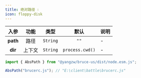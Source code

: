```yaml
---
title: 绝对路径 💧
icon: floppy-disk
---
```


入参|功能|类型|默认|说明
:-:|:-:|:-:|:-:|-
**path**|路径|`String`|`""`|-
**dir**|上下文|`String`|`process.cwd()`|-

```js
import { AbsPath } from "@yangzw/bruce-us/dist/node.esm.js";

AbsPath("brucerc.js"); // "E:\client\battle\brucerc.js"
```